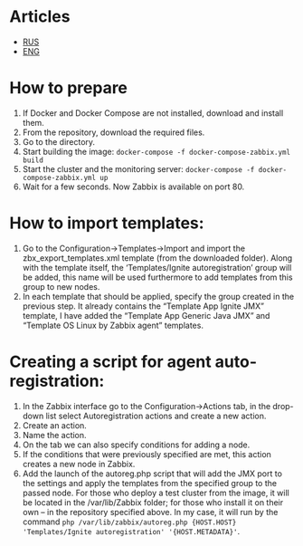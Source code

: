 # Articles
 - [RUS](https://habr.com/ru/company/gridgain/blog/530434/)
 - [ENG](https://www.gridgain.com/resources/blog/using-zabbix-monitor-apache-ignite-or-other-distributed-systems)
 
# How to prepare
1. If Docker and Docker Compose are not installed, download and install them.
2. From the repository, download the required files.
3. Go to the directory.
4. Start building the image: ```docker-compose -f docker-compose-zabbix.yml build```
5. Start the cluster and the monitoring server: ```docker-compose -f docker-compose-zabbix.yml up```
6. Wait for a few seconds. Now Zabbix is available on port 80.
# How to import templates:
1. Go to the Configuration->Templates->Import and import the zbx_export_templates.xml template (from the downloaded folder). Along with the template itself, the ‘Templates/Ignite autoregistration’ group will be added, this name will be used furthermore to add templates from this group to new nodes.
2. In each template that should be applied, specify the group created in the previous step. It already contains the “Template App Ignite JMX” template, I have added the “Template App Generic Java JMX” and “Template OS Linux by Zabbix agent” templates.
# Creating a script for agent auto-registration:
1. In the Zabbix interface go to the Configuration->Actions tab, in the drop-down list select Autoregistration actions and create a new action.
2. Create an action.
3. Name the action.
4. On the tab we can also specify conditions for adding a node.
5. If the conditions that were previously specified are met, this action creates a new node in Zabbix.
6. Add the launch of the autoreg.php script that will add the JMX port to the settings and apply the templates from the specified group to the passed node. For those who deploy a test cluster from the image, it will be located in the /var/lib/Zabbix folder; for those who install it on their own – in the repository specified above. In my case, it will run by the command ```php /var/lib/zabbix/autoreg.php {HOST.HOST} 'Templates/Ignite autoregistration' '{HOST.METADATA}'```.
